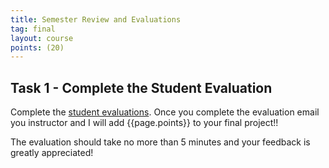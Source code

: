 ```yaml
---
title: Semester Review and Evaluations
tag: final
layout: course
points: (20)
---
```


## Task 1 - Complete the Student Evaluation

Complete the [student evaluations]({{site.data.semester-info.student-evals}}). Once you complete
the evaluation email you instructor and I will add {{page.points}} to your final project!! 

The evaluation should take no more than 5 minutes and your feedback is greatly appreciated!
